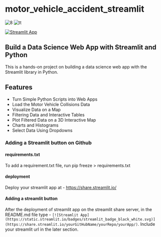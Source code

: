 # motor_vehicle_accident_streamlit
![8](https://user-images.githubusercontent.com/82528894/136703119-b80e20b0-48cc-4bc0-8c93-10de0cbe7fba.JPG)
![tt](https://user-images.githubusercontent.com/82528894/136703215-94666e16-0f28-42fe-909c-f5da3100e4c7.JPG)


[![Streamlit App](https://static.streamlit.io/badges/streamlit_badge_black_white.svg)](https://share.streamlit.io/megha-a7/motor_vehicle_accident_streamlit/app.py)

## Build a Data Science Web App with Streamlit and Python


This is a hands-on project on building a data science web app with the Streamlit library in Python.

## Features
- Turn Simple Python Scripts into Web Apps
- Load the Motor Vehicle Collisions Data
- Visualize Data on a Map
- Filtering Data and Interactive Tables
- Plot Filtered Data on a 3D Interactive Map
- Charts and Histograms
- Select Data Using Dropdowns

### Adding a Streamlit button on Github

#### requirements.txt 
To add a requirement.txt file, run
pip freeze > requirements.txt

#### deployment 
Deploy your streamlit app at - https://share.streamlit.io/

#### Adding a streamlit button 
After the deployment of streamlit app on the streamlit share server, in the README.md file type - ```[![Streamlit App](https://static.streamlit.io/badges/streamlit_badge_black_white.svg)](https://share.streamlit.io/yourGitHubName/yourRepo/yourApp/)```.
Include your streamlit url in the later section. 
